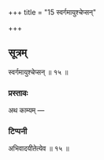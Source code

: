 +++
title = "15 स्वर्गमायुश्चेप्सन्"

+++
## सूत्रम्
स्वर्गमायुश्चेप्सन् ॥ १५ ॥
### प्रस्तावः
अथ काम्यम् —
### टिप्पनी
अभिवादयीतेत्येव ॥ १५ ॥
